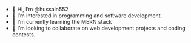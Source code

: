 - 👋 Hi, I’m @hussain552
- 👀 I’m interested in programming and software development.
- 🌱 I’m currently learning the MERN stack 
- 💞️ I’m looking to collaborate on web development projects and coding contests.

<!---
hussain552/hussain552 is a ✨ special ✨ repository because its `README.md` (this file) appears on your GitHub profile.
You can click the Preview link to take a look at your changes.
--->
